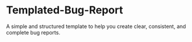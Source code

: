 # Templated-Bug-Report
A simple and structured template to help you create clear, consistent, and complete bug reports.
